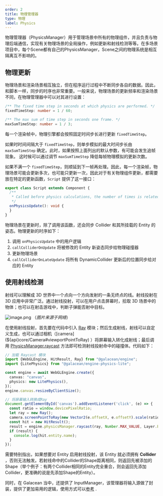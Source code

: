 ```yaml
---
order: 2
title: 物理管理器
type: 物理
label: Physics
---
```


物理管理器（PhysicsManager）用于管理场景中所有的物理组件，并且负责与物理后端通信，实现有关物理场景的全局操作，例如更新和射线检测等等。在多场景项目中，每个Scene都有自己的PhysicsManager，Scene之间的物理系统是相互隔离互不影响的。

## 物理更新

物理场景和渲染场景相互独立，但在程序运行过程中不断同步各自的数据。因此，和脚本一样，同步的时序也非常重要。一般来说，物理场景的更新频率和渲染场景不同，在物理管理器中可以对其进行设置：

```typescript
/** The fixed time step in seconds at which physics are performed. */
fixedTimeStep: number = 1 / 60;

/** The max sum of time step in seconds one frame. */
maxSumTimeStep: number = 1 / 3;
```

每一个渲染帧中，物理引擎都会按照固定时间步长进行更新 `fixedTimeStep`。

如果时时间间隔大于 `fixedTimeStep`，则单步模拟的最大时间步长由 `maxSumTimeStep` 确定。此时，如果按照上面列出的默认参数，有可能会发生追帧现象。
这时候可以通过调节 `maxSumTimeStep` 降低每帧物理模拟的更新次数。

如果不满一个 `fixedTimeStep`，则顺延到下一帧再处理。因此，每一个渲染帧，物理场景可能会更新多次，也可能只更新一次，因此对于有关物理组件更新，都需要放在特定的更新函数，`Script`
提供了这一接口：

```typescript
export class Script extends Component {
  /**
   * Called before physics calculations, the number of times is related to the physical update frequency.
   */
  onPhysicsUpdate(): void {
  }
}
```

物理场景在更新时，除了调用该函数，还会同步 Collider 和其所挂载的 Entity 的姿态。物理更新的时序如下：

1. 调用 `onPhysicsUpdate` 中的用户逻辑
2. `callColliderOnUpdate` 将被修改的 Entity 新姿态同步给物理碰撞器
3. 更新物理场景
4. `callColliderOnLateUpdate` 将所有 DynamicCollider 更新后的位置同步给对应的 Entity

## 使用射线检测

<playground src="physx-raycast.ts"></playground>

射线可以理解成 3D 世界中一个点向一个方向发射的一条无终点的线。射线投射在 3D 应用中非常广泛。通过射线投射，可以在用户点击屏幕时，拾取 3D 场景中的物体；也可以在射击游戏中，判断子弹能否射中目标。

![image.png](https://gw.alipayobjects.com/mdn/rms_7c464e/afts/img/A*SHM1RI49Bd4AAAAAAAAAAAAAARQnAQ)
（_图片来源于网络_）

在使用射线投射，首先要在代码中引入 [Ray](${api}math/Ray) 模块；然后生成射线，射线可以自定义生成，也可以通过相机（[camera](${api}core/Camera#viewportPointToRay)
）将屏幕输入转化成射线；最后调用 [PhysicsManager.raycast](${api}core/PhysicsManager#raycast) 方法即可检测射线投射命中的碰撞体。代码如下：

```typescript
// 加载 Raycast 模块
import {WebGLEngine, HitResult, Ray} from "@galacean/engine";
import {LitePhysics} from "@galacean/engine-physics-lite";

const engine = await WebGLEngine.create({
  canvas: "canvas",
  physics: new LitePhysics(),
});
engine.canvas.resizeByClientSize();

// 将屏幕输入转换成Ray
document.getElementById('canvas').addEventListener('click', (e) => {
  const ratio = window.devicePixelRatio;
  let ray = new Ray();
  camera.screenPointToRay(new Vector2(e.offsetX, e.offsetY).scale(ratio), ray);
  const hit = new HitResult();
  result = engine.physicsManager.raycast(ray, Number.MAX_VALUE, Layer.Everything, hit);
  if (result) {
    console.log(hit.entity.name);
  }
});
```

需要特别指出，如果想要对 Entity 启用射线投射，该 Entity 就必须拥有 **Collider** ，否则无法触发。若射线命中的Collider的Shape距离相同，则返回先被添加的Shape（举个例子：有两个Collider相同的Entity完全重合，则会返回先添加Collider，更准确的说是先添加Shape的Entity）。

同时，在 Galacean 当中，还提供了 InputManager，该管理器将输入源做了封装，提供了更加易用的逻辑，使用方式可以[参考](${docs}input) .
